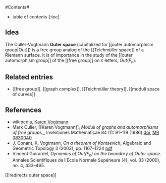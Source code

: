 
#Contents#
* table of contents
{:toc}

## Idea

The Culler-Vogtmann __Outer space__ (capitalized for [[outer automorphism group|Out]]) is a free group analog of the [[Teichmüller space]] of a Riemann surface. It is of importance in the study of the [[outer automorphism group]] of the [[free group]] on $n$ letters, $Out(F_n)$.

## Related entries

* [[free group]], [[graph complex]], [[Teichmüller theory]], [[moduli space of curves]]

## References

* wikipedia, [Karen Vogtmann](http://en.wikipedia.org/wiki/Karen_Vogtmann)
* Mark Culler, [[Karen Vogtmann]], _Moduli of graphs and automorphisms of free groups__, Inventiones Mathematicae 84 (1): 91–119 (1986) [doi](http://dx.doi.org/10.1007/BF01388734), [MR 0830040](http://www.ams.org/mathscinet-getitem?mr=0830040)
* J. Conant, K. Vogtmann, _On a theorem of Kontsevich_, Algebraic and Geometric Topology 3 (2003), pp. 1167–1224 [pdf](http://www.emis.ams.org/journals/UW/agt/ftp/main/2003/agt-3-42.pdf)
* Vincent Guirardel, _Dynamics of $Out(F_n)$ on the boundary of Outer space_. Annales Scientifiques de l'École Normale Supérieure (4), vol. 33 (2000), no. 4, 433–465.

[[!redirects outer space]]